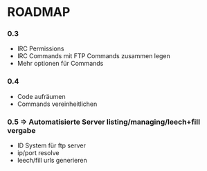 # ROADMAP

### 0.3

- IRC Permissions
- IRC Commands mit FTP Commands zusammen legen
- Mehr optionen für Commands

### 0.4

- Code aufräumen
- Commands vereinheitlichen

### 0.5 => Automatisierte Server listing/managing/leech+fill vergabe

- ID System für ftp server
- ip/port resolve
- leech/fill urls generieren
